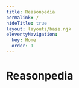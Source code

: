 ```yaml
---
title: Reasonpedia
permalink: /
hideTitle: true
layout: layouts/base.njk
eleventyNavigation:
  key: Home
  order: 1
---
```


<h1>Reasonpedia</h1>
